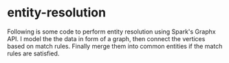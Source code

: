 # entity-resolution
Following is some code to perform entity resolution using Spark's Graphx API. I model the the data in form of a graph, then connect the vertices based on match rules. Finally merge them into common entities if the match rules are satisfied.
